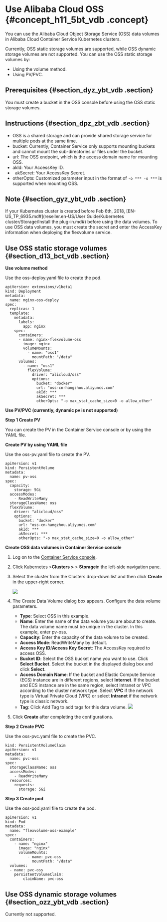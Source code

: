 # Use Alibaba Cloud OSS {#concept_h11_5bt_vdb .concept}

You can use the Alibaba Cloud Object Storage Service \(OSS\) data volumes in Alibaba Cloud Container Service Kubernetes clusters.

Currently, OSS static storage volumes are supported, while OSS dynamic storage volumes are not supported. You can use the OSS static storage volumes by:

-   Using the volume method.
-   Using PV/PVC.

## Prerequisites {#section_dyz_ybt_vdb .section}

You must create a bucket in the OSS console before using the OSS static storage volumes.

## Instructions {#section_dpz_zbt_vdb .section}

-   OSS is a shared storage and can provide shared storage service for multiple pods at the same time.
-   bucket: Currently, Container Service only supports mounting buckets and cannot mount the sub-directories or files under the bucket.
-   url: The OSS endpoint, which is the access domain name for mounting OSS.
-   akId: Your AccessKey ID.
-     akSecret: Your AccessKey Secret.
-   otherOpts: Customized parameter input in the format of `-o *** -o ***` is supported when mounting OSS.

## Note {#section_gyz_ybt_vdb .section}

If your Kubernetes cluster is created before Feb 6th, 2018, [EN-US\_TP\_6935.md\#](reseller.en-US/User Guide/Kubernetes cluster/Storage/Install the plug-in.md#) before using the data volumes. To use OSS data volumes, you must create the secret and enter the AccessKey information when deploying the flexvolume service.

## Use OSS static storage volumes {#section_d13_bct_vdb .section}

**Use volume method**

Use the oss-deploy.yaml file to create the pod.

```
apiVersion: extensions/v1beta1
kind: Deployment
metadata:
  name: nginx-oss-deploy
spec:
  replicas: 1
  template:
    metadata:
      labels:
        app: nginx
    spec:
      containers:
      - name: nginx-flexvolume-oss
        image: nginx
        volumeMounts:
          - name: "oss1"
            mountPath: "/data"
      volumes:
        - name: "oss1"
          flexVolume:
            driver: "alicloud/oss"
            options:
              bucket: "docker"
              url: "oss-cn-hangzhou.aliyuncs.com"
              akId: ***
              akSecret: ***
              otherOpts: "-o max_stat_cache_size=0 -o allow_other"
```

**Use PV/PVC \(currently, dynamic pv is not supported\)**

**Step 1 Create PV**

You can create the PV in the Container Service console or by using the YAML file.

**Create PV by using YAML file**

Use the oss-pv.yaml file to create the PV.

```
apiVersion: v1
kind: PersistentVolume
metadata:
  name: pv-oss
spec:
  capacity:
    storage: 5Gi
  accessModes:
    - ReadWriteMany
  storageClassName: oss
  flexVolume:
    driver: "alicloud/oss"
    options:
      bucket: "docker"
      url: "oss-cn-hangzhou.aliyuncs.com"
      akId: ***
      akSecret: ***
      otherOpts: "-o max_stat_cache_size=0 -o allow_other"
```

**Create OSS data volumes in Container Service console**

1.  Log on to the [Container Service console](https://partners-intl.console.aliyun.com/#/cs).
2.  Click Kubernetes \>**Clusters \>** \> **Storage**in the left-side navigation pane.
3.  Select the cluster from the Clusters drop-down list and then click **Create** in the upper-right corner.

    ![](http://static-aliyun-doc.oss-cn-hangzhou.aliyuncs.com/assets/img/6938/15395854684683_en-US.png)

4.  The Create Data Volume dialog box appears. Configure the data volume parameters.

    -   **Type**: Select OSS in this example.
    -   **Name**: Enter the name of the data volume you are about to create. The data volume name must be unique in the cluster. In this example, enter pv-oss.
    -   **Capacity**: Enter the capacity of the data volume to be created.
    -   **Access Mode**: ReadWriteMany by default.
    -   **Access Key ID**/**Access Key Secret**: The AccessKey required to access OSS.
    -   **Bucket ID**: Select the OSS bucket name you want to use. Click **Select Bucket**. Select the bucket in the displayed dialog box and click **Select**.
    -   **Access Domain Name**: If the bucket and Elastic Compute Service \(ECS\) instance are in different regions, select **Internet**. If the bucket and ECS instance are in the same region, select Intranet or VPC according to the cluster network type. Select **VPC** if the network type is Virtual Private Cloud \(VPC\) or select **Intranet** if the network type is classic network.
    -   **Tag**: Click Add Tag to add tags for this data volume.
    ![](http://static-aliyun-doc.oss-cn-hangzhou.aliyuncs.com/assets/img/6938/15395854684684_en-US.png)

5.  Click **Create** after completing the configurations.

**Step 2 Create PVC**

Use the oss-pvc.yaml file to create the PVC.

```
kind: PersistentVolumeClaim
apiVersion: v1
metadata:
  name: pvc-oss
spec:
  storageClassName: oss
  accessModes:
    - ReadWriteMany
  resources:
    requests:
      storage: 5Gi
```

**Step 3 Create pod**

Use the oss-pod.yaml file to create the pod.

```
apiVersion: v1
kind: Pod
metadata:
  name: "flexvolume-oss-example"
spec:
  containers:
    - name: "nginx"
      image: "nginx"
      volumeMounts:
          - name: pvc-oss
            mountPath: "/data"
  volumes:
  - name: pvc-oss
    persistentVolumeClaim:
        claimName: pvc-oss
```

## Use OSS dynamic storage volumes {#section_ozz_ybt_vdb .section}

Currently not supported.

